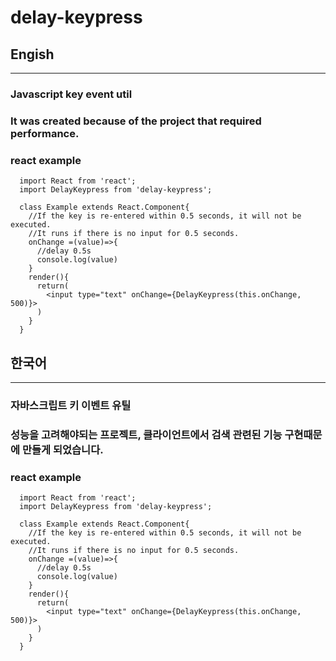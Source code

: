 # delay-keypress

## Engish

---

### Javascript key event util

### It was created because of the project that required performance.

### react example

```
  import React from 'react';
  import DelayKeypress from 'delay-keypress';

  class Example extends React.Component{
    //If the key is re-entered within 0.5 seconds, it will not be executed.
    //It runs if there is no input for 0.5 seconds.
    onChange =(value)=>{
      //delay 0.5s
      console.log(value)
    }
    render(){
      return(
        <input type="text" onChange={DelayKeypress(this.onChange, 500)}>
      )
    }
  }
```

## 한국어

---

### 자바스크립트 키 이벤트 유틸

### 성능을 고려해야되는 프로젝트, 클라이언트에서 검색 관련된 기능 구현때문에 만들게 되었습니다.

### react example

```
  import React from 'react';
  import DelayKeypress from 'delay-keypress';

  class Example extends React.Component{
    //If the key is re-entered within 0.5 seconds, it will not be executed.
    //It runs if there is no input for 0.5 seconds.
    onChange =(value)=>{
      //delay 0.5s
      console.log(value)
    }
    render(){
      return(
        <input type="text" onChange={DelayKeypress(this.onChange, 500)}>
      )
    }
  }
```
